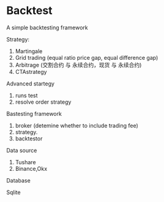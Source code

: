 # Backtest

A simple backtesting framework

Strategy:

1. Martingale
2. Grid trading (equal ratio price gap, equal difference gap)
3. Arbitrage (交割合约 与 永续合约，现货 与 永续合约)
4. CTAstrategy

Advanced startegy

1. runs test
2. resolve order strategy

Bastesting framework

1. broker (detemine whether to include trading fee)
2. strategy.
3. backtestor

Data source

1. Tushare
2. Binance,Okx

Database

Sqlite
